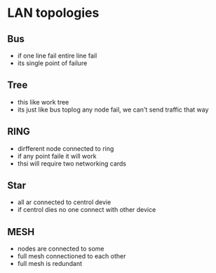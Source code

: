 

# LAN topologies

## Bus
- if one line fail entire line fail
- its single point of failure
## Tree
- this like work tree
- its just like bus toplog any node fail, we can't send traffic that way
## RING
- dirfferent node connected to ring
- if any point faile it will work
- thsi will require two networking cards
## Star
- all ar connected to centrol devie
- if centrol dies no one connect with other device
## MESH
- nodes are connected to some
- full mesh connectioned to each other
- full mesh is redundant

